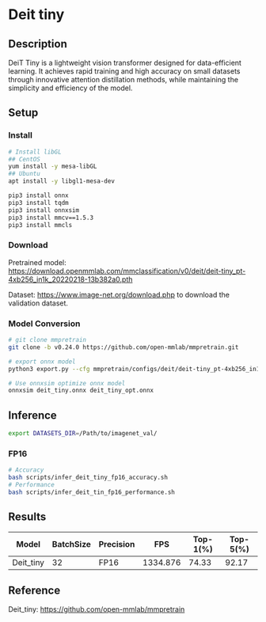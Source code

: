 # Deit tiny

## Description

DeiT Tiny is a lightweight vision transformer designed for data-efficient learning. It achieves rapid training and high accuracy on small datasets through innovative attention distillation methods, while maintaining the simplicity and efficiency of the model.

## Setup

### Install

```bash
# Install libGL
## CentOS
yum install -y mesa-libGL
## Ubuntu
apt install -y libgl1-mesa-dev

pip3 install onnx
pip3 install tqdm
pip3 install onnxsim
pip3 install mmcv==1.5.3
pip3 install mmcls
```

### Download

Pretrained model: <https://download.openmmlab.com/mmclassification/v0/deit/deit-tiny_pt-4xb256_in1k_20220218-13b382a0.pth>

Dataset: <https://www.image-net.org/download.php> to download the validation dataset.

### Model Conversion

```bash
# git clone mmpretrain
git clone -b v0.24.0 https://github.com/open-mmlab/mmpretrain.git

# export onnx model
python3 export.py --cfg mmpretrain/configs/deit/deit-tiny_pt-4xb256_in1k.py --weight deit-tiny_pt-4xb256_in1k_20220218-13b382a0.pth --output deit_tiny.onnx

# Use onnxsim optimize onnx model
onnxsim deit_tiny.onnx deit_tiny_opt.onnx

```

## Inference

```bash
export DATASETS_DIR=/Path/to/imagenet_val/
```

### FP16

```bash
# Accuracy
bash scripts/infer_deit_tiny_fp16_accuracy.sh
# Performance
bash scripts/infer_deit_tin_fp16_performance.sh
```

## Results

Model        |BatchSize  |Precision |FPS       |Top-1(%)  |Top-5(%)
-------------|-----------|----------|----------|----------|--------
Deit_tiny    |    32     |   FP16   | 1334.876 |  74.33   | 92.17

## Reference

Deit_tiny: <https://github.com/open-mmlab/mmpretrain>
